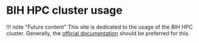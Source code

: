 # BIH HPC cluster usage

!!! note "Future content"
    This site is dedicated to the usage of the BIH HPC cluster. Generally, the
    [official documentation](https://bihealth.github.io/bih-cluster/) should be
    preferred for this.

